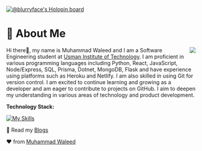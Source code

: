 [![@blurryface's Holopin board](https://holopin.me/blurryface)](https://holopin.io/@blurryface)



# 🚀 About Me
<img align="right" src="https://camo.githubusercontent.com/46b5337d2e4d0bf0e3c2cfd3ae600fe1eab38bd321af1f955da414cc73a84ca5/68747470733a2f2f692e67696665722e636f6d2f6f726967696e2f38342f38346437396635383763616565653639636166333036333836656333353237645f773230302e676966">
<p align="left">Hi there👋, my name is Muhammad Waleed and I am a Software Engineering student at <a href="http://www.uitu.edu.pk" target="_blank">Usman Institute of Technology</a>. I am proficient in various programming languages including Python, React, JavaScript, Node/Express, SQL, Prisma, Dotnet, MongoDB, Flask and have experience using platforms such as Heroku and Netlify. I am also skilled in using Git for version control. I am excited to continue learning and growing as a developer and am eager to contribute to projects on GitHub. I aim to deepen my understanding in various areas of technology and product development.
</p>

**Technology Stack:**

[![My Skills](https://skillicons.dev/icons?i=python,flask,html,css,js,jquery,nodejs,express,react,mongodb,dotnet,mysql,prisma,netlify,heroku,git,figma,bootstrap&theme=dark&perline=9)](https://skillicons.dev)

:page_facing_up: Read my
 [Blogs](https://medium.com/@mwfarrukh)

:heart: from
[Muhammad Waleed](https://muhammadwaleed.me)
